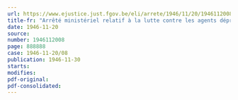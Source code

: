 ```yaml
---
url: https://www.ejustice.just.fgov.be/eli/arrete/1946/11/20/1946112008/justel
title-fr: "Arrêté ministériel relatif à la lutte contre les agents déprédateurs des céréales et des denrées alimentaires"
date: 1946-11-20
source:
number: 1946112008
page: 888888
case: 1946-11-20/08
publication: 1946-11-30
starts:
modifies:
pdf-original:
pdf-consolidated:
---
```


